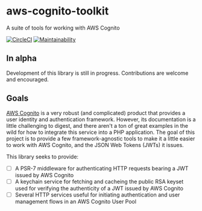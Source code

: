 # aws-cognito-toolkit

A suite of tools for working with AWS Cognito

[![CircleCI](https://circleci.com/gh/timrourke/aws-cognito-toolkit.svg?style=svg)](https://circleci.com/gh/timrourke/aws-cognito-toolkit) [![Maintainability](https://api.codeclimate.com/v1/badges/7328dca6e43b609e61e1/maintainability)](https://codeclimate.com/github/timrourke/aws-cognito-toolkit/maintainability)

## In alpha

Development of this library is still in progress. Contributions are welcome and
encouraged.

## Goals

[AWS Cognito](https://aws.amazon.com/cognito/) is a very robust (and complicated)
product that provides a user identity and authentication framework. However, its
documentation is a little challenging to digest, and there aren't a ton of great
examples in the wild for how to integrate this service into a PHP application.
The goal of this project is to provide a few framework-agnostic tools to make it
a little easier to work with AWS Cognito, and the JSON Web Tokens (JWTs) it issues.

This library seeks to provide:

- [ ] A PSR-7 middleware for authenticating HTTP requests bearing a JWT issued by AWS Cognito
- [ ] A keychain service for fetching and cacheing the public RSA keyset used for verifying the authenticity of a JWT issued by AWS Cognito
- [ ] Several HTTP services useful for initiating authentication and user management flows in an AWS Cognito User Pool

